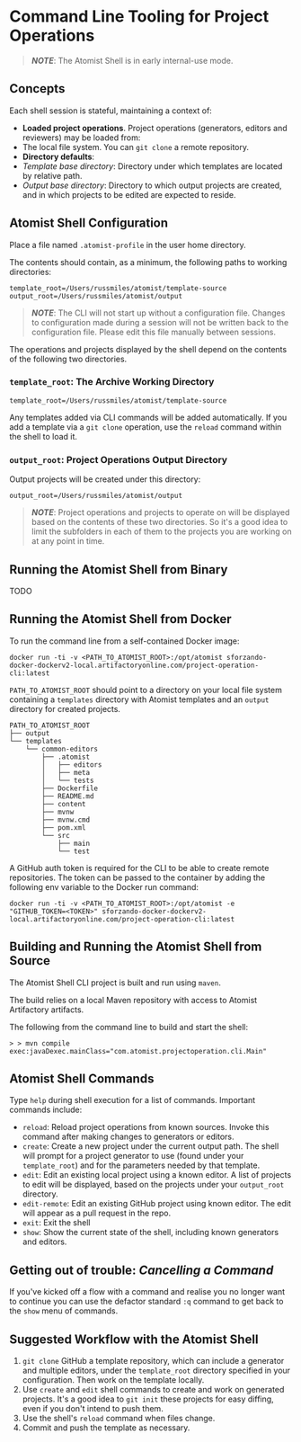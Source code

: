 # Command Line Tooling for Project Operations

> ***NOTE***: The Atomist Shell is in early internal-use mode.

## Concepts

Each shell session is stateful, maintaining a context of:

* **Loaded project operations**. Project operations (generators, editors and reviewers) may be loaded from:
 * The local file system. You can `git clone` a remote repository.
* **Directory defaults**:
 * *Template base directory*: Directory under which templates are located by relative path.
 * *Output base directory*: Directory to which output projects are created, and in which projects to be edited are expected to reside.

## Atomist Shell Configuration

Place a file named `.atomist-profile` in the user home directory.

The contents should contain, as a minimum, the following paths to working directories:

```
template_root=/Users/russmiles/atomist/template-source
output_root=/Users/russmiles/atomist/output
```

> ***NOTE***: The CLI will not start up without a configuration file. Changes to configuration made during a session will not be written back to the configuration file. Please edit this file manually between sessions.

The operations and projects displayed by the shell depend on the contents of the following two directories.
### `template_root`: The Archive Working Directory


```
template_root=/Users/russmiles/atomist/template-source
```
Any templates added via CLI commands will be added automatically. If you add a template via a `git clone` operation, use the `reload` command within the shell to load it.

### `output_root`: Project Operations Output Directory

Output projects will be created under this directory:

```
output_root=/Users/russmiles/atomist/output
```
> ***NOTE***: Project operations and projects to operate on will be displayed based on the contents of these two directories. So it's a good idea to limit the subfolders in each of them to the projects you are working on at any point in time.

## Running the Atomist Shell from Binary

TODO

## Running the Atomist Shell from Docker

To run the command line from a self-contained Docker image:

```
docker run -ti -v <PATH_TO_ATOMIST_ROOT>:/opt/atomist sforzando-docker-dockerv2-local.artifactoryonline.com/project-operation-cli:latest
```

`PATH_TO_ATOMIST_ROOT` should point to a directory on your local file system containing a `templates` directory with Atomist templates and an `output` directory for created projects.

```
PATH_TO_ATOMIST_ROOT
├── output
└── templates
    └── common-editors
        ├── .atomist
        │   ├── editors
        │   ├── meta
        │   └── tests
        ├── Dockerfile
        ├── README.md
        ├── content
        ├── mvnw
        ├── mvnw.cmd
        ├── pom.xml
        └── src
            ├── main
            └── test
```

A GitHub auth token is required for the CLI to be able to create remote repositories. The token can be passed to the container by adding the following env variable to the Docker run command:

```
docker run -ti -v <PATH_TO_ATOMIST_ROOT>:/opt/atomist -e "GITHUB_TOKEN=<TOKEN>" sforzando-docker-dockerv2-local.artifactoryonline.com/project-operation-cli:latest
```

## Building and Running the Atomist Shell from Source

The Atomist Shell CLI project is built and run using `maven`.

The build relies on a local Maven repository with access to Atomist Artifactory artifacts.

The following from the command line to build and start the shell:

```
> > mvn compile exec:javaDexec.mainClass="com.atomist.projectoperation.cli.Main"
```

## Atomist Shell Commands

 Type `help` during shell execution for a list of commands. Important commands include:

 * `reload`: Reload project operations from known sources. Invoke this command after making changes to generators or editors.
 * `create`: Create a new project under the current output path. The shell will prompt for a project generator to use (found under your `template_root`) and for the parameters needed by that template.
 * `edit`: Edit an existing local project using a known editor. A list of projects to edit will be displayed, based on the projects under your `output_root` directory.
 * `edit-remote`: Edit an existing GitHub project using known editor. The edit will appear as a pull request in the repo.
 * `exit`: Exit the shell
 * `show`: Show the current state of the shell, including known generators and editors.

## Getting out of trouble: *Cancelling a Command*

If you've kicked off a flow with a command and realise you no longer want to continue you can use the defactor standard `:q` command to get back to the `show` menu of commands.

## Suggested Workflow with the Atomist Shell

 1. `git clone` GitHub a template repository, which can include a generator and multiple editors, under the `template_root` directory specified in your configuration. Then work on the template locally.
 2. Use `create` and `edit` shell commands to create and work on generated projects. It's a good idea to `git init` these projects for easy diffing, even if you don't intend to push them.
 3. Use the shell's `reload` command when files change.
 4. Commit and push the template as necessary.

